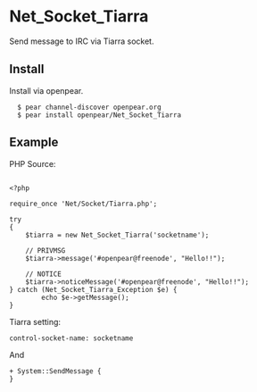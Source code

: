Net_Socket_Tiarra
=====================

Send message to IRC via Tiarra socket.


Install
----------

Install via openpear.

      $ pear channel-discover openpear.org
      $ pear install openpear/Net_Socket_Tiarra


Example
----------

PHP Source:

```php:

<?php

require_once 'Net/Socket/Tiarra.php';

try
{
    $tiarra = new Net_Socket_Tiarra('socketname');

    // PRIVMSG
    $tiarra->message('#openpear@freenode', "Hello!!");

    // NOTICE
    $tiarra->noticeMessage('#openpear@freenode', "Hello!!");
} catch (Net_Socket_Tiarra_Exception $e) {
        echo $e->getMessage();
}
```


Tiarra setting:

```
control-socket-name: socketname
```

And

```
+ System::SendMessage {
}
```

